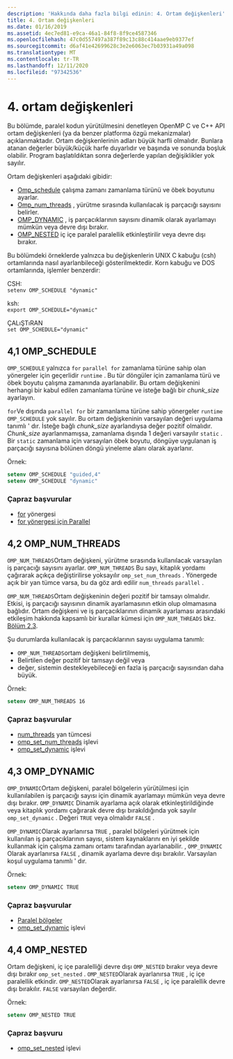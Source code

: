 ```yaml
---
description: 'Hakkında daha fazla bilgi edinin: 4. Ortam değişkenleri'
title: 4. Ortam değişkenleri
ms.date: 01/16/2019
ms.assetid: 4ec7ed81-e9ca-46a1-84f8-8f9ce4587346
ms.openlocfilehash: 47c0d557497a387f89c13c88c414aae9eb9377ef
ms.sourcegitcommit: d6af41e42699628c3e2e6063ec7b03931a49a098
ms.translationtype: MT
ms.contentlocale: tr-TR
ms.lasthandoff: 12/11/2020
ms.locfileid: "97342536"
---
```

# <a name="4-environment-variables"></a>4. ortam değişkenleri

Bu bölümde, paralel kodun yürütülmesini denetleyen OpenMP C ve C++ API ortam değişkenleri (ya da benzer platforma özgü mekanizmalar) açıklanmaktadır.  Ortam değişkenlerinin adları büyük harfli olmalıdır. Bunlara atanan değerler büyük/küçük harfe duyarlıdır ve başında ve sonunda boşluk olabilir.  Program başlatıldıktan sonra değerlerde yapılan değişiklikler yok sayılır.

Ortam değişkenleri aşağıdaki gibidir:

- [Omp_schedule](#41-omp_schedule) çalışma zamanı zamanlama türünü ve öbek boyutunu ayarlar.
- [Omp_num_threads](#42-omp_num_threads) , yürütme sırasında kullanılacak iş parçacığı sayısını belirler.
- [OMP_DYNAMIC](#43-omp_dynamic) , iş parçacıklarının sayısını dinamik olarak ayarlamayı mümkün veya devre dışı bırakır.
- [OMP_NESTED](#44-omp_nested) iç içe paralel paralellik etkinleştirilir veya devre dışı bırakır.

Bu bölümdeki örneklerde yalnızca bu değişkenlerin UNIX C kabuğu (csh) ortamlarında nasıl ayarlanbileceği gösterilmektedir. Korn kabuğu ve DOS ortamlarında, işlemler benzerdir:

CSH:  
`setenv OMP_SCHEDULE "dynamic"`

ksh:  
`export OMP_SCHEDULE="dynamic"`

ÇALıŞTıRAN  
`set OMP_SCHEDULE="dynamic"`

## <a name="41-omp_schedule"></a><a name="41-omp_schedule"></a> 4,1 OMP_SCHEDULE

`OMP_SCHEDULE` yalnızca `for` `parallel for` zamanlama türüne sahip olan yönergeler için geçerlidir `runtime` . Bu tür döngüler için zamanlama türü ve öbek boyutu çalışma zamanında ayarlanabilir. Bu ortam değişkenini herhangi bir kabul edilen zamanlama türüne ve isteğe bağlı bir *chunk_size* ayarlayın.

`for`Ve dışında `parallel for` bir zamanlama türüne sahip yönergeler `runtime` `OMP_SCHEDULE` yok sayılır. Bu ortam değişkeninin varsayılan değeri uygulama tanımlı ' dır. İsteğe bağlı *chunk_size* ayarlandıysa değer pozitif olmalıdır. *Chunk_size* ayarlanmamışsa, zamanlama dışında 1 değeri varsayılır `static` . Bir `static` zamanlama için varsayılan öbek boyutu, döngüye uygulanan iş parçacığı sayısına bölünen döngü yineleme alanı olarak ayarlanır.

Örnek:

```csh
setenv OMP_SCHEDULE "guided,4"
setenv OMP_SCHEDULE "dynamic"
```

### <a name="cross-references"></a>Çapraz başvurular

- [for](2-directives.md#241-for-construct) yönergesi
- [for yönergesi için Parallel](2-directives.md#251-parallel-for-construct)

## <a name="42-omp_num_threads"></a><a name="42-omp_num_threads"></a> 4,2 OMP_NUM_THREADS

`OMP_NUM_THREADS`Ortam değişkeni, yürütme sırasında kullanılacak varsayılan iş parçacığı sayısını ayarlar. `OMP_NUM_THREADS` Bu sayı, kitaplık yordamı çağırarak açıkça değiştirilirse yoksayılır `omp_set_num_threads` . Yönergede açık bir yan tümce varsa, bu da göz ardı edilir `num_threads` `parallel` .

`OMP_NUM_THREADS`Ortam değişkeninin değeri pozitif bir tamsayı olmalıdır. Etkisi, iş parçacığı sayısının dinamik ayarlamasının etkin olup olmamasına bağlıdır. Ortam değişkeni ve iş parçacıklarının dinamik ayarlaması arasındaki etkileşim hakkında kapsamlı bir kurallar kümesi için `OMP_NUM_THREADS` bkz. [Bölüm 2,3](2-directives.md#23-parallel-construct).

Şu durumlarda kullanılacak iş parçacıklarının sayısı uygulama tanımlı:

- `OMP_NUM_THREADS`ortam değişkeni belirtilmemiş,
- Belirtilen değer pozitif bir tamsayı değil veya
- değer, sistemin destekleyebileceği en fazla iş parçacığı sayısından daha büyük.

Örnek:

```csh
setenv OMP_NUM_THREADS 16
```

### <a name="cross-references"></a>Çapraz başvurular

- [num_threads](2-directives.md#23-parallel-construct) yan tümcesi
- [omp_set_num_threads](3-run-time-library-functions.md#311-omp_set_num_threads-function) işlevi
- [omp_set_dynamic](3-run-time-library-functions.md#317-omp_set_dynamic-function) işlevi

## <a name="43-omp_dynamic"></a><a name="43-omp_dynamic"></a> 4,3 OMP_DYNAMIC

`OMP_DYNAMIC`Ortam değişkeni, paralel bölgelerin yürütülmesi için kullanılabilen iş parçacığı sayısı için dinamik ayarlamayı mümkün veya devre dışı bırakır. `OMP_DYNAMIC` Dinamik ayarlama açık olarak etkinleştirildiğinde veya kitaplık yordamı çağırarak devre dışı bırakıldığında yok sayılır `omp_set_dynamic` . Değeri `TRUE` veya olmalıdır `FALSE` .

`OMP_DYNAMIC`Olarak ayarlanırsa `TRUE` , paralel bölgeleri yürütmek için kullanılan iş parçacıklarının sayısı, sistem kaynaklarını en iyi şekilde kullanmak için çalışma zamanı ortamı tarafından ayarlanabilir.  , `OMP_DYNAMIC` Olarak ayarlanırsa `FALSE` , dinamik ayarlama devre dışı bırakılır. Varsayılan koşul uygulama tanımlı ' dır.

Örnek:

```csh
setenv OMP_DYNAMIC TRUE
```

### <a name="cross-references"></a>Çapraz başvurular

- [Paralel bölgeler](2-directives.md#23-parallel-construct)
- [omp_set_dynamic](3-run-time-library-functions.md#317-omp_set_dynamic-function) işlevi

## <a name="44-omp_nested"></a><a name="44-omp_nested"></a> 4,4 OMP_NESTED

Ortam değişkeni, iç içe paralelliği devre dışı `OMP_NESTED` bırakır veya devre dışı bırakır `omp_set_nested` . `OMP_NESTED`Olarak ayarlanırsa `TRUE` , iç içe paralellik etkindir. `OMP_NESTED`Olarak ayarlanırsa `FALSE` , iç içe paralellik devre dışı bırakılır. `FALSE` varsayılan değerdir.

Örnek:

```csh
setenv OMP_NESTED TRUE
```

### <a name="cross-reference"></a>Çapraz başvuru

- [omp_set_nested](3-run-time-library-functions.md#319-omp_set_nested-function) işlevi
